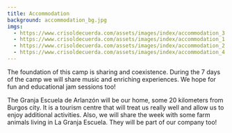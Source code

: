 ```yaml
---
title: Accommodation
background: accommodation_bg.jpg
imgs:
  - https://www.crisoldecuerda.com/assets/images/index/accommodation_3.jpg
  - https://www.crisoldecuerda.com/assets/images/index/accommodation_1.jpg
  - https://www.crisoldecuerda.com/assets/images/index/accommodation_2.jpg
  - https://www.crisoldecuerda.com/assets/images/index/accommodation_4.jpg
---
```


The foundation of this camp is sharing and coexistence. During the 7 days of the camp we will share music and enriching experiences. We hope for fun and educational jam sessions too!

The Granja Escuela de Arlanzón will be our home, some 20 kilometers from Burgos city. It is a tourism centre that will treat us really well and allow us to enjoy additional activities. Also, we will share the week with some farm animals living in La Granja Escuela. They will be part of our company too!
